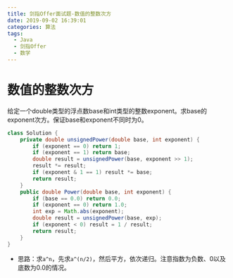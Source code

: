 ```yaml
---
title: 剑指Offer面试题-数值的整数次方
date: 2019-09-02 16:39:01
categories: 算法
tags:
  - Java
  - 剑指Offer
  - 数学
---
```


# 数值的整数次方

给定一个double类型的浮点数base和int类型的整数exponent。求base的exponent次方。保证base和exponent不同时为0。

```java
class Solution {
    private double unsignedPower(double base, int exponent) {
        if (exponent == 0) return 1;
        if (exponent == 1) return base;
        double result = unsignedPower(base, exponent >> 1);
        result *= result;
        if (exponent & 1 == 1) result *= base;
        return result;
    }
    public double Power(double base, int exponent) {
        if (base == 0.0) return 0.0;
        if (exponent == 0) return 1.0;
        int exp = Math.abs(exponent);
        double result = unsignedPower(base, exp);
        if (exponent < 0) result = 1 / result;
        return result;
    }
}
```

- 思路：求`a^n`，先求`a^(n/2)`，然后平方，依次递归。注意指数为负数、0以及底数为0.0的情况。